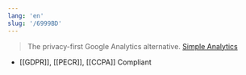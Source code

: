 ```yaml
---
lang: 'en'
slug: '/6999BD'
---
```


> The privacy-first Google Analytics alternative. [Simple Analytics](https://www.simpleanalytics.com/)

- [[GDPR]], [[PECR]], [[CCPA]] Compliant
